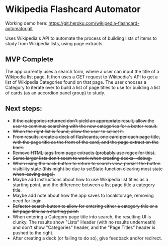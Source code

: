 # Wikipedia Flashcard Automator

Working demo here: https://git.heroku.com/wikipedia-flashcard-automator.git

Uses Wikipedia's API to automate the process of building lists of items to study from Wikipedia lists, using page extracts.

## MVP Complete

The app currently uses a search form, where a user can input the title of a Wikipedia list page. It then uses a GET request to Wikipedia's API to get a list of Wikipedia Categories found on that page. The user chooses a Category to iterate over to build a list of page titles to use for building a list of cards (as an accordion panel group) to study.

## Next steps:

- ~~If the categories returned don't yield an appropriate result, allow the user to continue searching with the new categories for a better result.~~
- ~~When the right list is found, allow the user to select it.~~
- ~~From results, create a deck of flashcards, one card per each page title, with the page title as the front of the card, and the page extract on the back.~~
- ~~Remove HTML tags from page extracts (probably use regex for this).~~
- ~~Some larger lists don't seem to work when creating decks--debug.~~
- ~~When using the back button to return to search view, persist the button visibility state (this might be due to setState function clearing most state when leaving page).~~
- Maybe add instructions about how to use Wikipedia list titles as a starting point, and the difference between a list page title a category title.
- Maybe add note about how the app saves to localstorage, removing need for login.
- ~~Refactor search button to allow for entering either a category title or a list page title as a starting point.~~
- When entering a Category page title into search, the resulting UI is clunky. The results show "Lists" Header (with no results underneath) and don't show "Categories" header, and the "Page Titles" header is pushed to the right.
- After creating a deck (or failing to do so), give feedback and/or redirect.
